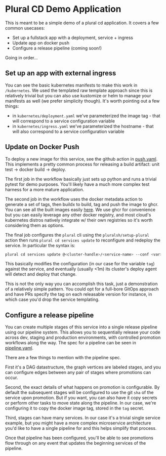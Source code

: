 # Plural CD Demo Application

This is meant to be a simple demo of a plural cd application.  It covers a few common usecases:

* Set up a fullstack app with a deployment, service + ingress
* Update app on docker push
* Configure a release pipeline (coming soon!)

Going in order...

## Set up an app with external ingress

You can see the basic kubernetes manifests to make this work in `/kubernetes`.  We used the templated raw template approach since this is relatively trivial but you can also use kustomize or helm to manage your manifests as well (we prefer simplicity though).  It's worth pointing out a few things:

* in `kubernetes/deployment.yaml` we've parameterized the image tag - that will correspond to a service configuration variable
* in `kubernetes/ingress.yaml` we've parameterized the hostname - that will also correspond to a service configuration variable

## Update on Docker Push

To deploy a new image for this service, see the github action in [push.yaml](.github/workflows/push.yaml).  This implements a pretty common process for releasing a build artifact: unit test -> docker build -> deploy.

The first job in the workflow basically just sets up python and runs a trivial pytest for demo purposes.  You'll likely have a much more complex test harness for a more mature application.

The second job in the workflow uses the docker metadata action to generate a set of tags, then buildx to build, tag and push the image to ghcr.  You can see all the built images easily [here](https://github.com/pluralsh/plrl-cd-test/pkgs/container/plrl-cd-test).  We use ghcr for convenience but you can easily leverage any other docker registry, and most cloud's kubernetes distros natively integrate w/ their own registries so it's worth considering them as options.

The final job configures the `plural` cli using the `pluralsh/setup-plural` action then runs `plural cd services update` to reconfigure and redeploy the service.  In particular the syntax is:

```sh
plural cd services update @<cluster-handle>/<service-name> --conf <var>=<value> (...can add more configuration updates as needed)
```

This basically modifies the configuration (in our case for the variable `tag`) against the service, and eventually (usually <1m) its cluster's deploy agent will detect and deploy that change.

This is not the only way you can accomplish this task, just a demonstration of a relatively simple pattern.  You could opt for a full-bore GitOps approach and have PRs specify the tag on each releasable version for instance, in which case you'd drop the service templating.

## Configure a release pipeline

You can create multiple stages of this service into a single release pipeline using our pipeline system. This allows you to sequentially release your code across dev, staging and production environments, with controlled promotion workflows along the way.  The spec for a pipeline can be seen in [pipeline.yaml](pipeline.yaml).

There are a few things to mention with the pipeline spec.  

First it's a DAG datastructure, the graph vertices are labeled stages, and you can configure edges between any pair of stages where promotions can occur.

Second, the exact details of what happens on promotion is configurable.  By default the subsequent stages will be configured to use the git `sha` of the service upon promotion.  But if you want, you can also have it copy secrets or perform other tasks to move state along the pipeline.  In our case, we're configuring it to copy the docker image tag, stored in the `tag` secret.

Third, stages can have many services.  In our case it's a trivial single service example, but you might have a more complex microservice architecture you'd like to have a single pipeline for and this helps simplify that process.

Once that pipeline has been configured, you'll be able to see promotions flow through on any event that updates the beginning services of the pipeline.
